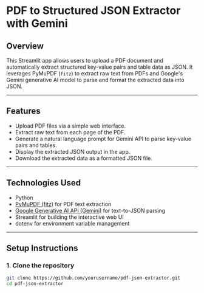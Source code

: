# PDF to Structured JSON Extractor with Gemini

## Overview
This Streamlit app allows users to upload a PDF document and automatically extract structured key-value pairs and table data as JSON. It leverages PyMuPDF (`fitz`) to extract raw text from PDFs and Google's Gemini generative AI model to parse and format the extracted data into JSON.

---

## Features
- Upload PDF files via a simple web interface.
- Extract raw text from each page of the PDF.
- Generate a natural language prompt for Gemini API to parse key-value pairs and tables.
- Display the extracted JSON output in the app.
- Download the extracted data as a formatted JSON file.

---

## Technologies Used
- Python
- [PyMuPDF (fitz)](https://pymupdf.readthedocs.io/en/latest/) for PDF text extraction
- [Google Generative AI API (Gemini)](https://developers.generativeai.google/) for text-to-JSON parsing
- Streamlit for building the interactive web UI
- dotenv for environment variable management

---

## Setup Instructions

### 1. Clone the repository
```bash
git clone https://github.com/yourusername/pdf-json-extractor.git
cd pdf-json-extractor


